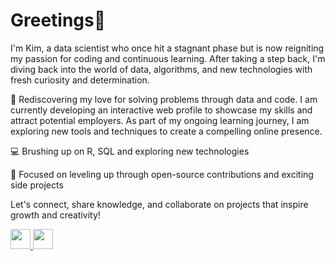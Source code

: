 # Greetings👋 

I'm Kim, a data scientist who once hit a stagnant phase but is now reigniting my passion for coding and continuous learning. 
After taking a step back, I'm diving back into the world of data, algorithms, and new technologies with fresh curiosity and determination.

🧠 Rediscovering my love for solving problems through data and code. I am currently developing an interactive web profile to showcase my 
skills and attract potential employers. As part of my ongoing learning journey, I am exploring new tools and techniques to create a compelling 
online presence.

💻 Brushing up on R, SQL and exploring new technologies

🌱 Focused on leveling up through open-source contributions and exciting side projects

Let's connect, share knowledge, and collaborate on projects that inspire growth and creativity!

<p align="left"> <a href="https://www.github.com/kmel-coder" target="_blank" rel="noreferrer"> <picture> <source media="(prefers-color-scheme: dark)" srcset="https://raw.githubusercontent.com/danielcranney/readme-generator/main/public/icons/socials/github-dark.svg" /> <source media="(prefers-color-scheme: light)" srcset="https://raw.githubusercontent.com/danielcranney/readme-generator/main/public/icons/socials/github.svg" /> <img src="https://raw.githubusercontent.com/danielcranney/readme-generator/main/public/icons/socials/github.svg" width="32" height="32" /> </picture> </a> <a href="https://www.linkedin.com/in/kmelasquite" target="_blank" rel="noreferrer"> <picture> <source media="(prefers-color-scheme: dark)" srcset="https://raw.githubusercontent.com/danielcranney/readme-generator/main/public/icons/socials/linkedin-dark.svg" /> <source media="(prefers-color-scheme: light)" srcset="https://raw.githubusercontent.com/danielcranney/readme-generator/main/public/icons/socials/linkedin.svg" /> <img src="https://raw.githubusercontent.com/danielcranney/readme-generator/main/public/icons/socials/linkedin.svg" width="32" height="32" /> </picture> </a></p>


<!---
kmel-coder/kmel-coder is a ✨ special ✨ repository because its `README.md` (this file) appears on your GitHub profile.
You can click the Preview link to take a look at your changes.
--->
